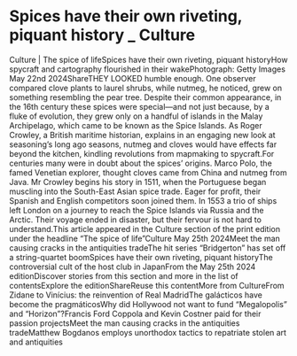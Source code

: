 # Spices have their own riveting, piquant history _ Culture

Culture | The spice of lifeSpices have their own riveting, piquant historyHow spycraft and cartography flourished in their wakePhotograph: Getty Images May 22nd 2024ShareTHEY LOOKED humble enough. One observer compared clove plants to laurel shrubs, while nutmeg, he noticed, grew on something resembling the pear tree. Despite their common appearance, in the 16th century these spices were special—and not just because, by a fluke of evolution, they grew only on a handful of islands in the Malay Archipelago, which came to be known as the Spice Islands. As Roger Crowley, a British maritime historian, explains in an engaging new look at seasoning’s long ago seasons, nutmeg and cloves would have effects far beyond the kitchen, kindling revolutions from mapmaking to spycraft.For centuries many were in doubt about the spices’ origins. Marco Polo, the famed Venetian explorer, thought cloves came from China and nutmeg from Java. Mr Crowley begins his story in 1511, when the Portuguese began muscling into the South-East Asian spice trade. Eager for profit, their Spanish and English competitors soon joined them. In 1553 a trio of ships left London on a journey to reach the Spice Islands via Russia and the Arctic. Their voyage ended in disaster, but their fervour is not hard to understand.This article appeared in the Culture section of the print edition under the headline “The spice of life”Culture May 25th 2024Meet the man causing cracks in the antiquities tradeThe hit series “Bridgerton” has set off a string-quartet boomSpices have their own riveting, piquant historyThe controversial cult of the host club in JapanFrom the May 25th 2024 editionDiscover stories from this section and more in the list of contentsExplore the editionShareReuse this contentMore from CultureFrom Zidane to Vinícius: the reinvention of Real MadridThe galácticos have become the pragmáticosWhy did Hollywood not want to fund “Megalopolis” and “Horizon”?Francis Ford Coppola and Kevin Costner paid for their passion projectsMeet the man causing cracks in the antiquities tradeMatthew Bogdanos employs unorthodox tactics to repatriate stolen art and antiquities